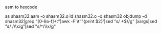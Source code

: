 
asm to hexcode

as shasm32.asm -o shasm32.o
ld shasm32.o -o shasm32
objdump -d shasm32|grep "[0-9a-f]\+:"|awk -F'\t' '{print $2}'|sed "s/ \+$//g" |xargs|sed "s/ /\\\x/g"|sed "s/^/\\\x/g"

